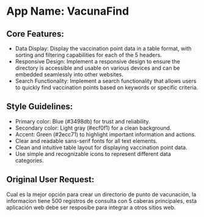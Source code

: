 # **App Name**: VacunaFind

## Core Features:

- Data Display: Display the vaccination point data in a table format, with sorting and filtering capabilities for each of the 5 headers.
- Responsive Design: Implement a responsive design to ensure the directory is accessible and usable on various devices and can be embedded seamlessly into other websites.
- Search Functionality: Implement a search functionality that allows users to quickly find vaccination points based on keywords or specific criteria.

## Style Guidelines:

- Primary color: Blue (#3498db) for trust and reliability.
- Secondary color: Light gray (#ecf0f1) for a clean background.
- Accent: Green (#2ecc71) to highlight important information and actions.
- Clear and readable sans-serif fonts for all text elements.
- Clean and intuitive table layout for displaying vaccination point data.
- Use simple and recognizable icons to represent different data categories.

## Original User Request:
Cual es la mejor opción para crear un directorio de punto de vacunación, la informacion tiene 500 registros de consulta con 5 caberas principales, esta aplicación web debe ser resposibe para integrar a otros sitios web.
  